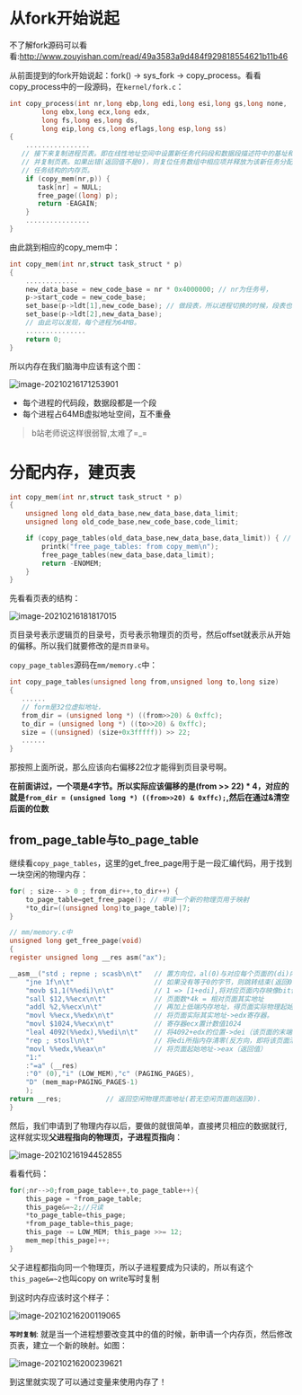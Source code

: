 # 从fork开始说起

不了解fork源码可以看看:http://www.zouyishan.com/read/49a3583a9d484f929818554621b11b46

从前面提到的fork开始说起：fork() -> sys_fork -> copy_process。看看copy_process中的一段源码，在`kernel/fork.c`：

```c
int copy_process(int nr,long ebp,long edi,long esi,long gs,long none,
		long ebx,long ecx,long edx,
		long fs,long es,long ds,
		long eip,long cs,long eflags,long esp,long ss)
{
    ................
   // 接下来复制进程页表。即在线性地址空间中设置新任务代码段和数据段描述符中的基址和限长，
   // 并复制页表。如果出错(返回值不是0)，则复位任务数组中相应项并释放为该新任务分配的用于
   // 任务结构的内存页。
    if (copy_mem(nr,p)) {
       task[nr] = NULL;
       free_page((long) p);
       return -EAGAIN;
    }
    ................
}
```



由此跳到相应的copy_mem中：

```c
int copy_mem(int nr,struct task_struct * p)
{
	.............
	new_data_base = new_code_base = nr * 0x4000000; // nr为任务号，
	p->start_code = new_code_base;
	set_base(p->ldt[1],new_code_base); // 做段表，所以进程切换的时候，段表也会相应的切换
	set_base(p->ldt[2],new_data_base);
    // 由此可以发现，每个进程为64MB。
	...............
	return 0;
}
```



所以内存在我们脑海中应该有这个图：

![image-20210216171253901](https://zouyishan.oss-cn-beijing.aliyuncs.com/images/20210216203413.png)

* 每个进程的代码段，数据段都是一个段
* 每个进程占64MB虚拟地址空间，互不重叠

> b站老师说这样很弱智,太难了=_=



# 分配内存，建页表

```c
int copy_mem(int nr,struct task_struct * p)
{
	unsigned long old_data_base,new_data_base,data_limit;
	unsigned long old_code_base,new_code_base,code_limit;	

	if (copy_page_tables(old_data_base,new_data_base,data_limit)) { // 因为是fork出来的，父进程和子进程都指向相同的物理地址，所以只需要拷贝这两个虚拟地址
		printk("free_page_tables: from copy_mem\n");
		free_page_tables(new_data_base,data_limit);
		return -ENOMEM;
	}
}
```

先看看页表的结构：

![image-20210216181817015](https://zouyishan.oss-cn-beijing.aliyuncs.com/images/20210216203417.png)

页目录号表示逻辑页的目录号，页号表示物理页的页号，然后offset就表示从开始的偏移。所以我们就要修改的是`页目录号`。

`copy_page_tables`源码在`mm/memory.c`中：

```c
int copy_page_tables(unsigned long from,unsigned long to,long size)
{
   ......
   // form是32位虚拟地址，
   from_dir = (unsigned long *) ((from>>20) & 0xffc); 
   to_dir = (unsigned long *) ((to>>20) & 0xffc);
   size = ((unsigned) (size+0x3fffff)) >> 22;
   ......
}
```

那按照上面所说，那么应该向右偏移22位才能得到页目录号啊。

**在前面讲过，一个项是4字节。所以实际应该偏移的是(from >> 22) * 4，对应的就是`from_dir = (unsigned long *) ((from>>20) & 0xffc);`,然后在通过&清空后面的位数**

## from_page_table与to_page_table

继续看`copy_page_tables`，这里的get_free_page用于是一段汇编代码，用于找到一块空闲的物理内存：

```c
for( ; size-- > 0 ; from_dir++,to_dir++) {
    to_page_table=get_free_page(); // 申请一个新的物理页用于映射
    *to_dir=((unsigned long)to_page_table)|7;
}

// mm/memory.c中
unsigned long get_free_page(void)
{
register unsigned long __res asm("ax");

__asm__("std ; repne ; scasb\n\t"   // 置方向位，al(0)与对应每个页面的(di)内容比较
	"jne 1f\n\t"                    // 如果没有等于0的字节，则跳转结束(返回0).
	"movb $1,1(%%edi)\n\t"          // 1 => [1+edi],将对应页面内存映像bit位置1.
	"sall $12,%%ecx\n\t"            // 页面数*4k = 相对页面其实地址
	"addl %2,%%ecx\n\t"             // 再加上低端内存地址，得页面实际物理起始地址
	"movl %%ecx,%%edx\n\t"          // 将页面实际其实地址->edx寄存器。
	"movl $1024,%%ecx\n\t"          // 寄存器ecx置计数值1024
	"leal 4092(%%edx),%%edi\n\t"    // 将4092+edx的位置->dei（该页面的末端地址）
	"rep ; stosl\n\t"               // 将edi所指内存清零(反方向，即将该页面清零)
	"movl %%edx,%%eax\n"            // 将页面起始地址->eax（返回值）
	"1:"
	:"=a" (__res)
	:"0" (0),"i" (LOW_MEM),"c" (PAGING_PAGES),
	"D" (mem_map+PAGING_PAGES-1)
	);
return __res;           // 返回空闲物理页面地址(若无空闲页面则返回0).
}
```

然后，我们申请到了物理内存以后，要做的就很简单，直接拷贝相应的数据就行,这样就实现**父进程指向的物理页，子进程页指向**：

![image-20210216194452855](https://zouyishan.oss-cn-beijing.aliyuncs.com/images/20210216203423.png)

看看代码：

```c
for(;nr-->0;from_page_table++,to_page_table++){
    this_page = *from_page_table;
    this_page&=~2;//只读
    *to_page_table=this_page;
    *from_page_table=this_page;
    this_page -= LOW_MEM; this_page >>= 12;
    mem_mep[this_page]++;
}
```

父子进程都指向同一个物理页，所以子进程要成为只读的，所以有这个`this_page&=~2`也叫copy on write写时复制

到这时内存应该时这个样子：

![image-20210216200119065](https://zouyishan.oss-cn-beijing.aliyuncs.com/images/20210216203413.png)



**`写时复制`**: 就是当一个进程想要改变其中的值的时候，新申请一个内存页，然后修改页表，建立一个新的映射。如图：

![image-20210216200239621](https://zouyishan.oss-cn-beijing.aliyuncs.com/images/20210216203429.png)



到这里就实现了可以通过变量来使用内存了！




